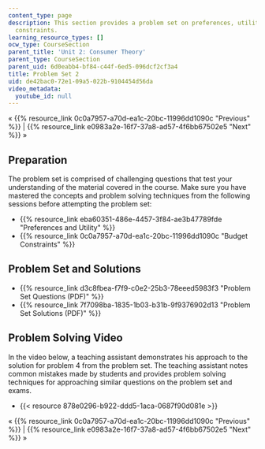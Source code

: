 ```yaml
---
content_type: page
description: This section provides a problem set on preferences, utility, and budget
  constraints.
learning_resource_types: []
ocw_type: CourseSection
parent_title: 'Unit 2: Consumer Theory'
parent_type: CourseSection
parent_uid: 6d0eabb4-bf84-c44f-6ed5-096dcf2cf3a4
title: Problem Set 2
uid: de42bac0-72e1-09a5-022b-9104454d56da
video_metadata:
  youtube_id: null
---
```


« {{% resource_link 0c0a7957-a70d-ea1c-20bc-11996dd1090c "Previous" %}} | {{% resource_link e0983a2e-16f7-37a8-ad57-4f6bb67502e5 "Next" %}} »

Preparation
-----------

The problem set is comprised of challenging questions that test your understanding of the material covered in the course. Make sure you have mastered the concepts and problem solving techniques from the following sessions before attempting the problem set:

*   {{% resource_link eba60351-486e-4457-3f84-ae3b47789fde "Preferences and Utility" %}}
*   {{% resource_link 0c0a7957-a70d-ea1c-20bc-11996dd1090c "Budget Constraints" %}}

Problem Set and Solutions
-------------------------

*   {{% resource_link d3c8fbea-f7f9-c0e2-25b3-78eeed5983f3 "Problem Set Questions (PDF)" %}}
*   {{% resource_link 7f7098ba-1835-1b03-b31b-9f9376902d13 "Problem Set Solutions (PDF)" %}}

Problem Solving Video
---------------------

In the video below, a teaching assistant demonstrates his approach to the solution for problem 4 from the problem set. The teaching assistant notes common mistakes made by students and provides problem solving techniques for approaching similar questions on the problem set and exams.

*   {{< resource 878e0296-b922-ddd5-1aca-0687f90d081e >}}

« {{% resource_link 0c0a7957-a70d-ea1c-20bc-11996dd1090c "Previous" %}} | {{% resource_link e0983a2e-16f7-37a8-ad57-4f6bb67502e5 "Next" %}} »